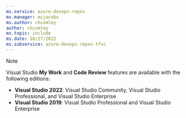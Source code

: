 ```yaml
---
ms.service: azure-devops-repos
ms.manager: mijacobs
ms.author: chcomley
author: chcomley
ms.topic: include
ms.date: 10/27/2022
ms.subservice: azure-devops-repos-tfvc
---
```


> [!NOTE]  
> Visual Studio **My Work** and **Code Review** features are available with the following editions:
> - **Visual Studio 2022**: Visual Studio Community, Visual Studio Professional, and Visual Studio Enterprise
> - **Visual Studio 2019**: Visual Studio Professional and Visual Studio Enterprise

